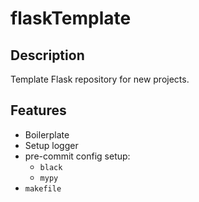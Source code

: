 # flaskTemplate
## Description
Template Flask repository for new projects.
## Features
- Boilerplate
- Setup logger
- pre-commit config setup:
  - `black`
  - `mypy`
- `makefile`
